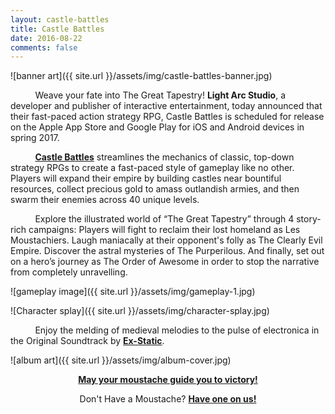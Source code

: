```yaml
---
layout: castle-battles
title: Castle Battles
date: 2016-08-22
comments: false
---
```


![banner art]({{ site.url }}/assets/img/castle-battles-banner.jpg)  

&nbsp;&nbsp;&nbsp;&nbsp;&nbsp;&nbsp;&nbsp;&nbsp;&nbsp;&nbsp;Weave your fate into The Great Tapestry! **Light Arc Studio**, a developer and publisher of interactive entertainment, today announced that their fast-paced action strategy RPG, Castle Battles is scheduled for release on the Apple App Store and Google Play for iOS and Android devices in spring 2017.

&nbsp;&nbsp;&nbsp;&nbsp;&nbsp;&nbsp;&nbsp;&nbsp;&nbsp;&nbsp;**<a href="http://store.steampowered.com/app/568370/">Castle Battles</a>** streamlines the mechanics of classic, top-down strategy RPGs to create a fast-paced style of gameplay like no other. Players will expand their empire by building castles near bountiful resources, collect precious gold to amass outlandish armies, and then swarm their enemies across 40 unique levels.

&nbsp;&nbsp;&nbsp;&nbsp;&nbsp;&nbsp;&nbsp;&nbsp;&nbsp;&nbsp;Explore the illustrated world of “The Great Tapestry” through 4 story-rich campaigns: Players will fight to reclaim their lost homeland as Les Moustachiers. Laugh maniacally at their opponent's folly as The Clearly Evil Empire. Discover the astral mysteries of The Purperilous. And finally, set out on a hero’s journey as The Order of Awesome in order to stop the narrative from completely unravelling.  

![gameplay image]({{ site.url }}/assets/img/gameplay-1.jpg)  

![Character splay]({{ site.url }}/assets/img/character-splay.jpg)  

&nbsp;&nbsp;&nbsp;&nbsp;&nbsp;&nbsp;&nbsp;&nbsp;&nbsp;&nbsp;Enjoy the melding of medieval melodies to the pulse of electronica in the Original Soundtrack by **[Ex-Static](https://xstatic.bandcamp.com/album/the-original-castle-battles-soundtrack)**.  

![album art]({{ site.url }}/assets/img/album-cover.jpg)  

<p style="text-align: center;">
  <strong>
    <a href="http://store.steampowered.com/app/568370/">May your moustache guide you to victory!</a>
  </strong>
</p>

<p style="text-align: center;">
  Don't Have a Moustache? <strong><a href="../assets/img/the-blue-moustache-of-leadership.pdf">Have one on us!</a></strong>
</p>
